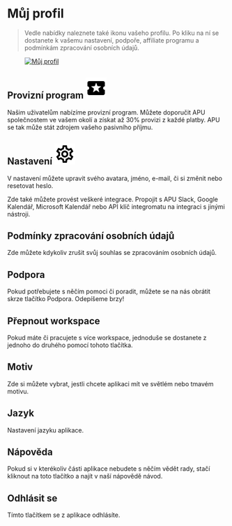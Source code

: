 # Můj profil

> Vedle nabídky naleznete také ikonu vašeho profilu. Po kliku na ní se dostanete k vašemu nastavení, podpoře, affiliate programu a podmínkám zpracování osobních údajů.

<figure>
	<a href="../../../assets/images/cs/vas-profil/profil-rolldown.PNG" title="Můj profil">
		<img src="../../../assets/images/cs/vas-profil/profil-rolldown.PNG" alt="Můj profil" />
	</a>
</figure>

## Provizní program ![Můj plán](../../assets/icons/local_activity.svg)

Našim uživatelům nabízíme provizní program. Můžete doporučit APU společnostem ve vašem okolí a získat až 30% provizi z každé platby. APU se tak může stát zdrojem vašeho pasivního příjmu.

## Nastavení ![Nastavení](../../assets/icons/settings.svg)

V nastavení můžete upravit svého avatara, jméno, e-mail, či si změnit nebo resetovat heslo.

Zde také můžete provést veškeré integrace. Propojit s APU Slack, Google Kalendář, Microsoft Kalendář nebo API klíč integromatu na integraci s jinými nástroji.

## Podmínky zpracování osobních údajů

Zde můžete kdykoliv zrušit svůj souhlas se zpracováním osobních údajů.

## Podpora

Pokud potřebujete s něčím pomoci či poradit, můžete se na nás obrátit skrze tlačítko Podpora. Odepíšeme brzy!

## Přepnout workspace

Pokud máte či pracujete s více workspace, jednoduše se dostanete z jednoho do druhého pomocí tohoto tlačítka.

## Motiv

Zde si můžete vybrat, jestli chcete aplikaci mít ve světlém nebo tmavém motivu.

## Jazyk

Nastavení jazyku aplikace.

## Nápověda

Pokud si v kterékoliv části aplikace nebudete s něčím vědět rady, stačí kliknout na toto tlačítko a najít v naší nápovědě návod.

## Odhlásit se

Tímto tlačítkem se z aplikace odhlásíte.
